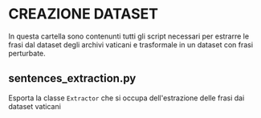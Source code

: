 # CREAZIONE DATASET
In questa cartella sono contenunti tutti gli script necessari per estrarre le frasi dal dataset degli archivi vaticani e trasformale in un dataset con frasi perturbate.

## sentences_extraction.py
Esporta la classe `Extractor` che si occupa dell'estrazione delle frasi dai dataset vaticani